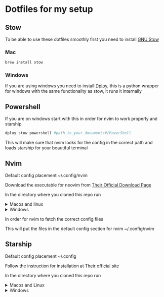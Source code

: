 # Dotfiles for my setup

## Stow

To be able to use these dotfiles smoothly first you need to install [GNU Stow](https://www.gnu.org/software/stow/)

### Mac

```zsh
brew install stow
```

### Windows

If you are using windows you need to install [Dploy](https://github.com/arecarn/dploy), this is a python wrapper for windows
with the same functionality as stow, it runs it internally

## Powershell

If you are on windows start with this in order for nvim to work properly and
starship

```powershell
dploy stow powershell #path_to_your_documents#/PowerShell
```

This will make sure that nvim looks for the config in the correct path and loads
starship for your beautiful terminal

## Nvim

Default config placement ~/.config/nvim

Download the executable for neovim from [Their Official Download Page](https://github.com/neovim/neovim/blob/master/INSTALL.md)

In the directory where you cloned this repo run

<details>
<summary>Macos and linux</summary>

```zsh
stow nvim
```

</details>

<details>
<summary>Windows</summary>
    
```powershell
dploy stow nvim #path_to_your_user_folder#/.config
```

</details>

In order for nvim to fetch the correct config files

This will put the files in the default config section for nvim ~/.config/nvim

## Starship

Default config placement ~/.config

Follow the instruction for installation at [Their official site](https://starship.rs/)

In the directory where you cloned this repo run

<details>
<summary>Macos and Linux</summary>

```zsh
stow starship
```

</details>
<details>
<summary>Windows</summary>

```powershell
dploy stow nvim #path_to_your_user_folder#/.config
```

</details>

